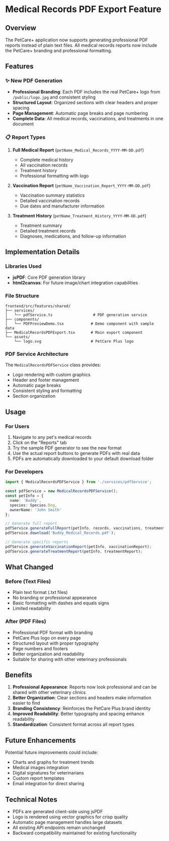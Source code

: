 # Medical Records PDF Export Feature

## Overview
The PetCare+ application now supports generating professional PDF reports instead of plain text files. All medical records reports now include the PetCare+ branding and professional formatting.

## Features

### ✨ New PDF Generation
- **Professional Branding**: Each PDF includes the real PetCare+ logo from `/public/logo.jpg` and consistent styling
- **Structured Layout**: Organized sections with clear headers and proper spacing  
- **Page Management**: Automatic page breaks and page numbering
- **Complete Data**: All medical records, vaccinations, and treatments in one document

### 📋 Report Types

1. **Full Medical Report** (`petName_Medical_Records_YYYY-MM-DD.pdf`)
   - Complete medical history
   - All vaccination records
   - Treatment history
   - Professional formatting with logo

2. **Vaccination Report** (`petName_Vaccination_Report_YYYY-MM-DD.pdf`)
   - Vaccination summary statistics
   - Detailed vaccination records
   - Due dates and manufacturer information

3. **Treatment History** (`petName_Treatment_History_YYYY-MM-DD.pdf`)
   - Treatment summary
   - Detailed treatment records
   - Diagnoses, medications, and follow-up information

## Implementation Details

### Libraries Used
- **jsPDF**: Core PDF generation library
- **html2canvas**: For future image/chart integration capabilities

### File Structure
```
frontend/src/features/shared/
├── services/
│   └── pdfService.ts                  # PDF generation service
├── components/
│   └── PDFPreviewDemo.tsx            # Demo component with sample data
├── MedicalRecordsPDFExport.tsx       # Main export component
└── assets/
    └── logo.svg                      # PetCare Plus logo
```

### PDF Service Architecture
The `MedicalRecordsPDFService` class provides:
- Logo rendering with custom graphics
- Header and footer management
- Automatic page breaks
- Consistent styling and formatting
- Section organization

## Usage

### For Users
1. Navigate to any pet's medical records
2. Click on the "Reports" tab
3. Try the sample PDF generator to see the new format
4. Use the actual report buttons to generate PDFs with real data
5. PDFs are automatically downloaded to your default download folder

### For Developers
```typescript
import { MedicalRecordsPDFService } from './services/pdfService';

const pdfService = new MedicalRecordsPDFService();
const petInfo = {
  name: 'Buddy',
  species: Species.Dog,
  ownerName: 'John Smith'
};

// Generate full report
pdfService.generateFullReport(petInfo, records, vaccinations, treatments);
pdfService.download('Buddy_Medical_Records.pdf');

// Generate specific reports
pdfService.generateVaccinationReport(petInfo, vaccinationReport);
pdfService.generateTreatmentReport(petInfo, treatmentReport);
```

## What Changed

### Before (Text Files)
- Plain text format (.txt files)
- No branding or professional appearance
- Basic formatting with dashes and equals signs
- Limited readability

### After (PDF Files)
- Professional PDF format with branding
- PetCare Plus logo on every page
- Structured layout with proper typography
- Page numbers and footers
- Better organization and readability
- Suitable for sharing with other veterinary professionals

## Benefits

1. **Professional Appearance**: Reports now look professional and can be shared with other veterinary clinics
2. **Better Organization**: Clear sections and headers make information easier to find
3. **Branding Consistency**: Reinforces the PetCare Plus brand identity
4. **Improved Readability**: Better typography and spacing enhance readability
5. **Standardization**: Consistent format across all report types

## Future Enhancements

Potential future improvements could include:
- Charts and graphs for treatment trends
- Medical images integration
- Digital signatures for veterinarians
- Custom report templates
- Email integration for direct sharing

## Technical Notes

- PDFs are generated client-side using jsPDF
- Logo is rendered using vector graphics for crisp quality
- Automatic page management handles large datasets
- All existing API endpoints remain unchanged
- Backward compatibility maintained for existing functionality
